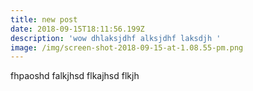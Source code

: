 ```yaml
---
title: new post
date: 2018-09-15T18:11:56.199Z
description: 'wow dhlaksjdhf alksjdhf laksdjh '
image: /img/screen-shot-2018-09-15-at-1.08.55-pm.png
---
```

fhpaoshd falkjhsd flkajhsd flkjh
